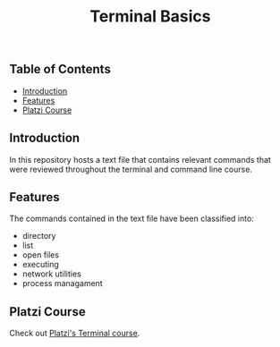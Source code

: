 <h1 align="center"> Terminal Basics </h1> <br>


## Table of Contents

- [Introduction](#introduction)
- [Features](#features)
- [Platzi&nbsp;Course](#platzicourse)

## Introduction

In this repository hosts a text file that contains relevant commands that were reviewed throughout the terminal and command line course.

## Features

The commands contained in the text file have been classified into:
- directory
- list
- open files
- executing
- network utilities
- process managament

## Platzi&nbsp;Course

Check out [Platzi's Terminal course](https://platzi.com/clases/terminal/).
